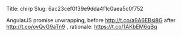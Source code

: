 Title: chirp
Slug: 6ac23cef0f39e9dda4f1c0aea5c0f752

AngularJS promise unwrapping, before <a href="http://t.co/a9A6EBsi8G">http://t.co/a9A6EBsi8G</a> after <a href="http://t.co/ovQvG9aTn9">http://t.co/ovQvG9aTn9</a> , rationale: <a href="https://t.co/1AKbEM6qBq">https://t.co/1AKbEM6qBq</a>
